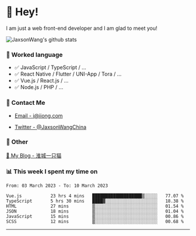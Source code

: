 # 👋 Hey!

I am just a web front-end developer and I am glad to meet you!

![JaxsonWang's github stats](https://github-readme-stats.vercel.app/api?username=JaxsonWang&&show_icons=true&&title_color=1abc9c&&icon_color=1abc9c)


### 📝 Worked language

- ✅ JavaScript / TypeScript / ...
- ✅ React Native / Flutter / UNI-App / Tora / ...
- ✅ Vue.js / React.js / ...
- ✅ Node.js / PHP / ...

### 📮 Contact Me

- [Email - i@iiong.com](mailto:i@iiong.com)

- [Twitter - @JaxsonWangChina](https://twitter.com/JaxsonWangChina)

### 🤪 Other

[📌 My Blog - 淮城一只猫](https://iiong.com)

### 📊 This week I spent my time on

<!--START_SECTION:waka-->

```text
From: 03 March 2023 - To: 10 March 2023

Vue.js           23 hrs 4 mins   ███████████████████▒░░░░░   77.07 %
TypeScript       5 hrs 30 mins   ████▓░░░░░░░░░░░░░░░░░░░░   18.38 %
HTML             27 mins         ▒░░░░░░░░░░░░░░░░░░░░░░░░   01.54 %
JSON             18 mins         ▒░░░░░░░░░░░░░░░░░░░░░░░░   01.04 %
JavaScript       15 mins         ▒░░░░░░░░░░░░░░░░░░░░░░░░   00.86 %
SCSS             12 mins         ▒░░░░░░░░░░░░░░░░░░░░░░░░   00.68 %
```

<!--END_SECTION:waka-->

---

